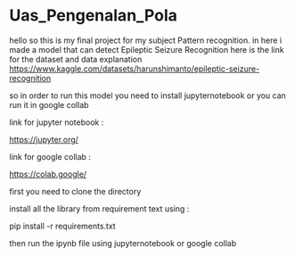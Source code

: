 # Uas_Pengenalan_Pola
hello so this is my final project for my subject Pattern recognition. in here i made a model that can detect Epileptic Seizure Recognition
here is the link for the dataset and data explanation https://www.kaggle.com/datasets/harunshimanto/epileptic-seizure-recognition


so in order to run this model you need to install jupyternotebook or you can run it in google collab 

link for jupyter notebook :

https://jupyter.org/

link for google collab :

https://colab.google/

first you need to clone the directory


install all the library from requirement text using :

pip install -r requirements.txt

then run the ipynb file using jupyternotebook or google collab 
